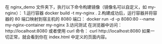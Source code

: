 在 nginx_demo 文件夹下，执行以下命令构建镜像（镜像名可以自定义，如 my-nginx）：
1.运行容器
docker build -t my-nginx .
2.构建成功后，运行容器并将容器的 80 端口映射到宿主机的 8080 端口：
docker run -d -p 8080:80 --name my-nginx-container my-nginx
3.访问测试
在浏览器中访问：http://localhost:8080
或者使用 curl 命令：
curl http://localhost:8080
如果一切正常，就会看到你在 index.html 中定义的页面内容。
